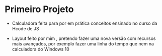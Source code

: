 # Primeiro Projeto

* Calculadora feita para por em prática  conceitos ensinado no curso da Hcode de JS 

* Layout feito por mim , pretendo fazer uma nova versão com recursos mais avançados,
  por exemplo fazer uma linha do tempo que nem  na calculadora do Windows 10 
